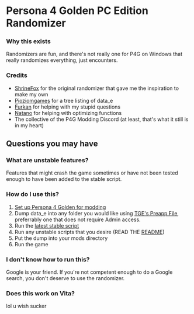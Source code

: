 # Persona 4 Golden PC Edition Randomizer

### Why this exists
Randomizers are fun, and there's not really one for P4G on Windows that really randomizes everything, just encounters.

### Credits
- [ShrineFox](https://github.com/shrinefox) for the original randomizer that gave me the inspiration to make my own
- [Pioziomgames](https://github.com/Pioziomgames) for a tree listing of data_e
- [Furkan](https://github.com/FMudanyali) for helping with my stupid questions
- [Natano](https://github.com/natano) for helping with optimizing functions
- The collective of the P4G Modding Discord (at least, that's what it still is in my heart)

## Questions you may have

### What are unstable features?
Features that might crash the game sometimes or have not been tested enough to have been added to the stable script.

### How do I use this?
1. [Set up Persona 4 Golden for modding](https://gamebanana.com/tuts/13379)
2. Dump data_e into any folder you would like using [TGE's Preapp File](https://github.com/TGEnigma/preappfile/releases/latest/), preferrably one that does not require Admin access.
3. Run the [latest stable script](https://github.com/swindlesmccoop/P4GPC-Randomizer/releases/latest)
4. Run any unstable scripts that you desire (READ THE [README](https://github.com/swindlesmccoop/P4GPC-Randomizer/blob/main/Unstable%20Features/readme.md))
5. Put the dump into your mods directory
6. Run the game

### I don't know how to run this?
Google is your friend. If you're not competent enough to do a Google search, you don't deserve to use the randomizer.

### Does this work on Vita?
lol u wish sucker
